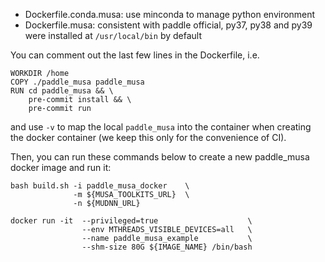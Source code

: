 - Dockerfile.conda.musa: use minconda to manage python environment
- Dockerfile.musa: consistent with paddle official, py37, py38 and py39 were installed at `/usr/local/bin` by default

You can comment out the last few lines in the Dockerfile, i.e.
```shell
WORKDIR /home
COPY ./paddle_musa paddle_musa
RUN cd paddle_musa && \
    pre-commit install && \
    pre-commit run
```
and use `-v` to map the local `paddle_musa` into the container when creating the docker container (we keep this only for the convenience of CI).

Then, you can run these commands below to create a new paddle_musa docker image and run it:
```shell
bash build.sh -i paddle_musa_docker    \
              -m ${MUSA_TOOLKITS_URL}  \
              -n ${MUDNN_URL}

docker run -it  --privileged=true                    \
                --env MTHREADS_VISIBLE_DEVICES=all   \
                --name paddle_musa_example           \
                --shm-size 80G ${IMAGE_NAME} /bin/bash
```
